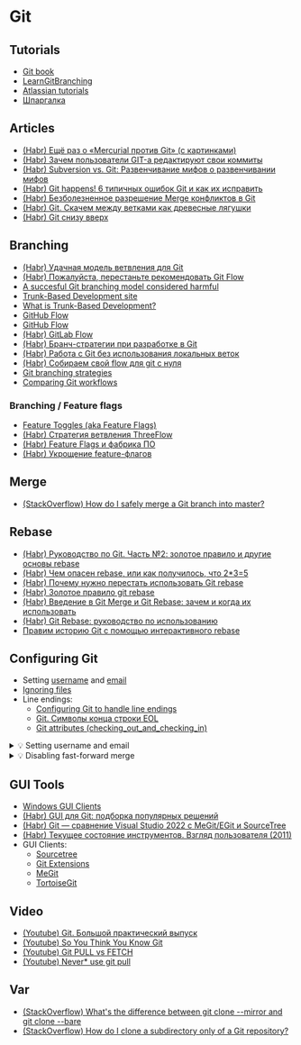 # Git

## Tutorials
* [Git book](https://git-scm.com/book/ru/v2)
* [LearnGitBranching](https://learngitbranching.js.org)
* [Atlassian tutorials](https://www.atlassian.com/git/tutorials)
* [Шпаргалка](https://training.github.com/downloads/ru/github-git-cheat-sheet/)

## Articles
* [(Habr) Ещё раз о «Mercurial против Git» (с картинками)](https://habr.com/ru/articles/123700/)
* [(Habr) Зачем пользователи GIT-а редактируют свои коммиты](https://habr.com/ru/articles/179045/)
* [(Habr) Subversion vs. Git: Развенчивание мифов о развенчивании мифов](https://habr.com/ru/articles/320704/)
* [(Habr) Git happens! 6 типичных ошибок Git и как их исправить](https://habr.com/ru/companies/flant/articles/419733/)
* [(Habr) Безболезненное разрешение Merge конфликтов в Git](https://habr.com/ru/articles/323234/)
* [(Habr) Git. Скачем между ветками как древесные лягушки](https://habr.com/ru/articles/826260/)
* [(Habr) Git снизу вверх](https://habr.com/ru/companies/intel/articles/344962/)

## Branching
* [(Habr) Удачная модель ветвления для Git](https://habr.com/ru/articles/106912/)
* [(Habr) Пожалуйста, перестаньте рекомендовать Git Flow](https://habr.com/ru/companies/flant/articles/491320/)
* [A succesful Git branching model considered harmful](https://barro.github.io/2016/02/a-succesful-git-branching-model-considered-harmful/)
* [Trunk-Based Development site](https://trunkbaseddevelopment.com/)
* [What is Trunk-Based Development?](https://paulhammant.com/2013/04/05/what-is-trunk-based-development/)
* [GitHub Flow](https://docs.github.com/en/get-started/using-github/github-flow)
* [GitHub Flow](https://githubflow.github.io/)
* [(Habr) GitLab Flow](https://habr.com/ru/companies/softmart/articles/316686/)
* [(Habr) Бранч-стратегии при разработке в Git](https://habr.com/ru/companies/itglobalcom/articles/535524/)
* [(Habr) Работа с Git без использования локальных веток](https://habr.com/ru/articles/269671/)
* [(Habr) Собираем свой flow для git с нуля](https://habr.com/ru/articles/493866/)
* [Git branching strategies](https://docs.aws.amazon.com/prescriptive-guidance/latest/choosing-git-branch-approach/git-branching-strategies.html)
* [Comparing Git workflows](https://www.atlassian.com/git/tutorials/comparing-workflows)

### Branching / Feature flags
* [Feature Toggles (aka Feature Flags)](https://www.martinfowler.com/articles/feature-toggles.html)
* [(Habr) Стратегия ветвления ThreeFlow](https://habr.com/ru/companies/infopulse/articles/345826/)
* [(Habr) Feature Flags и фабрика ПО](https://habr.com/ru/articles/543420/)
* [(Habr) Укрощение feature-флагов](https://habr.com/ru/companies/hh/articles/580736/)

## Merge
* [(StackOverflow) How do I safely merge a Git branch into master?](https://stackoverflow.com/questions/5601931/how-do-i-safely-merge-a-git-branch-into-master)

## Rebase
* [(Habr) Руководство по Git. Часть №2: золотое правило и другие основы rebase](https://habr.com/ru/companies/vk/articles/493818/)
* [(Habr) Чем опасен rebase, или как получилось, что 2*3=5](https://habr.com/ru/articles/179123/)
* [(Habr) Почему нужно перестать использовать Git rebase](https://habr.com/ru/companies/vk/articles/340558/)
* [(Habr) Золотое правило git rebase](https://habr.com/ru/companies/otus/articles/352640/)
* [(Habr) Введение в Git Merge и Git Rebase: зачем и когда их использовать](https://habr.com/ru/articles/432420/)
* [(Habr) Git Rebase: руководство по использованию](https://habr.com/ru/articles/161009/)
* [Правим историю Git с помощью интерактивного rebase](https://alexeykalina.github.io/technologies/git-rebase-interactive.html)

## Configuring Git
* Setting
  [username](https://docs.github.com/en/get-started/git-basics/setting-your-username-in-git)
  and
  [email](https://docs.github.com/en/account-and-profile/setting-up-and-managing-your-personal-account-on-github/managing-email-preferences/setting-your-commit-email-address)
* [Ignoring files](https://docs.github.com/en/get-started/git-basics/ignoring-files)
* Line endings:
  * [Configuring Git to handle line endings](https://docs.github.com/en/get-started/git-basics/configuring-git-to-handle-line-endings)
  * [Git. Символы конца строки EOL](https://tokmakov.msk.ru/blog/item/710)
  * [Git attributes (checking_out_and_checking_in)](https://git-scm.com/docs/gitattributes#_checking_out_and_checking_in)

<details>
<summary>💡 Setting username and email</summary>

```
git config --global user.name "YOUR_USERNAME"
git config --global user.email "YOUR_EMAIL"
```
</details>

<details>
<summary>💡 Disabling fast-forward merge</summary>

```
git config --global merge.ff false
git config --global pull.ff true
```
</details>

## GUI Tools
* [Windows GUI Clients](https://git-scm.com/downloads/guis?os=windows)
* [(Habr) GUI для Git: подборка популярных решений](https://habr.com/ru/articles/741016/)
* [(Habr) Git — сравнение Visual Studio 2022 с MeGit/EGit и SourceTree](https://habr.com/ru/companies/ruvds/articles/683576/)
* [(Habr) Текущее состояние инструментов. Взгляд пользователя (2011)](https://habr.com/ru/articles/112648/)
* GUI Clients:
  * [Sourcetree](https://www.sourcetreeapp.com/)
  * [Git Extensions](https://gitextensions.github.io/)
  * [MeGit](https://github.com/eclipsesource/megit)
  * [TortoiseGit](https://tortoisegit.org/)

## Video
* [(Youtube) Git. Большой практический выпуск](https://www.youtube.com/watch?v=SEvR78OhGtw)
* [(Youtube) So You Think You Know Git](https://www.youtube.com/watch?v=aolI_Rz0ZqY)
* [(Youtube) Git PULL vs FETCH](https://www.youtube.com/watch?v=T13gDBXarj0)
* [(Youtube) Never* use git pull](https://www.youtube.com/watch?v=xN1-2p06Urc)

## Var
* [(StackOverflow) What's the difference between git clone --mirror and git clone --bare](https://stackoverflow.com/questions/3959924/whats-the-difference-between-git-clone-mirror-and-git-clone-bare)
* [(StackOverflow) How do I clone a subdirectory only of a Git repository?](https://stackoverflow.com/questions/600079/how-do-i-clone-a-subdirectory-only-of-a-git-repository)
